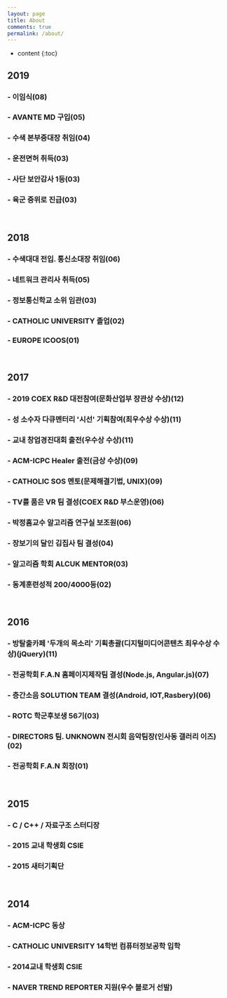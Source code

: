 ```yaml
---
layout: page
title: About
comments: true
permalink: /about/
---
```


* content
{:toc}

## **2019**
### - 이임식(08)

### - AVANTE MD 구입(05)

### - 수색 본부중대장 취임(04)

### - 운전면허 취득(03)

### - 사단 보안감사 1등(03)

### - 육군 중위로 진급(03)       

​        



## **2018**

### - 수색대대 전입. 통신소대장 취임(06)

### - 네트워크 관리사 취득(05)

### - 정보통신학교 소위 임관(03)

### - CATHOLIC UNIVERSITY 졸업(02)

### - EUROPE ICOOS(01)

​        



## **2017**

### - 2019 COEX R&D 대전참여(문화산업부 장관상 수상)(12)

### - 성 소수자 다큐멘터리 '시선' 기획참여(최우수상 수상)(11)

### - 교내 창업경진대회 출전(우수상 수상)(11)

### - ACM-ICPC Healer 출전(금상 수상)(09)

### - CATHOLIC SOS 멘토(문제해결기법, UNIX)(09)

### - TV를 품은 VR 팀 결성(COEX R&D 부스운영)(06)

### - 박정흠교수 알고리즘 연구실 보조원(06)

### - 장보기의 달인 김집사 팀 결성(04)

### - 알고리즘 학회 ALCUK MENTOR(03)

### - 동계훈련성적 200/4000등(02)        

​        



## **2016**

### - 방탈출카페 '두개의 목소리' 기획총괄(디지털미디어콘텐츠 최우수상 수상)(jQuery)(11)

### - 전공학회 F.A.N 홈페이지제작팀 결성(Node.js, Angular.js)(07)

### - 층간소음 SOLUTION TEAM 결성(Android, IOT,Rasbery)(06)

### - ROTC 학군후보생 56기(03)

### - DIRECTORS 팀. UNKNOWN 전시회 음악팀장(인사동 갤러리 이즈)(02)

### - 전공학회 F.A.N 회장(01)

​        



## **2015**

### - C / C++ / 자료구조 스터디장

### - 2015 교내 학생회 CSIE

### - 2015 새터기획단      

​    



## **2014**

### - ACM-ICPC 동상

### - CATHOLIC UNIVERSITY 14학번 컴퓨터정보공학 입학

###  - 2014교내 학생회 CSIE

### - NAVER TREND REPORTER 지원(우수 블로거 선발)